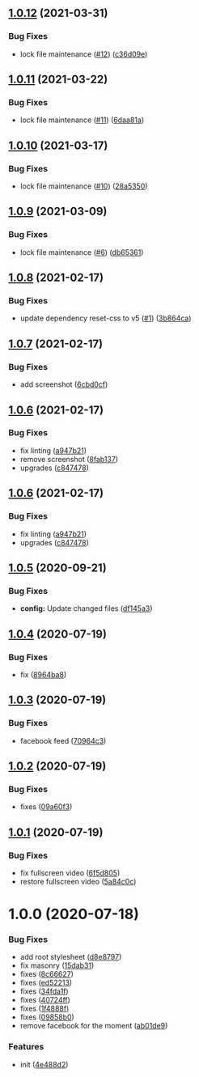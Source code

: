 ## [1.0.12](https://github.com/dword-design/wordpress-theme-sebastianlandwehr-music.de/compare/v1.0.11...v1.0.12) (2021-03-31)


### Bug Fixes

* lock file maintenance ([#12](https://github.com/dword-design/wordpress-theme-sebastianlandwehr-music.de/issues/12)) ([c36d09e](https://github.com/dword-design/wordpress-theme-sebastianlandwehr-music.de/commit/c36d09ea8f10039a9c847410004538e40b0e612b))

## [1.0.11](https://github.com/dword-design/wordpress-theme-sebastianlandwehr-music.de/compare/v1.0.10...v1.0.11) (2021-03-22)


### Bug Fixes

* lock file maintenance ([#11](https://github.com/dword-design/wordpress-theme-sebastianlandwehr-music.de/issues/11)) ([6daa81a](https://github.com/dword-design/wordpress-theme-sebastianlandwehr-music.de/commit/6daa81a0e0f833126f18b7929ce654c1ab2f7e2c))

## [1.0.10](https://github.com/dword-design/wordpress-theme-sebastianlandwehr-music.de/compare/v1.0.9...v1.0.10) (2021-03-17)


### Bug Fixes

* lock file maintenance ([#10](https://github.com/dword-design/wordpress-theme-sebastianlandwehr-music.de/issues/10)) ([28a5350](https://github.com/dword-design/wordpress-theme-sebastianlandwehr-music.de/commit/28a5350ecbd604c5b17b1c26d02cf878d6fcf6b7))

## [1.0.9](https://github.com/dword-design/wordpress-theme-sebastianlandwehr-music.de/compare/v1.0.8...v1.0.9) (2021-03-09)


### Bug Fixes

* lock file maintenance ([#6](https://github.com/dword-design/wordpress-theme-sebastianlandwehr-music.de/issues/6)) ([db65361](https://github.com/dword-design/wordpress-theme-sebastianlandwehr-music.de/commit/db653611994d9af17d032036701850595669f83a))

## [1.0.8](https://github.com/dword-design/wordpress-theme-sebastianlandwehr-music.de/compare/v1.0.7...v1.0.8) (2021-02-17)


### Bug Fixes

* update dependency reset-css to v5 ([#1](https://github.com/dword-design/wordpress-theme-sebastianlandwehr-music.de/issues/1)) ([3b864ca](https://github.com/dword-design/wordpress-theme-sebastianlandwehr-music.de/commit/3b864ca768b66d4ac057d17ee40590a5c0461a1d))

## [1.0.7](https://github.com/dword-design/wordpress-theme-sebastianlandwehr-music.de/compare/v1.0.6...v1.0.7) (2021-02-17)


### Bug Fixes

* add screenshot ([6cbd0cf](https://github.com/dword-design/wordpress-theme-sebastianlandwehr-music.de/commit/6cbd0cf7f678714c9b9b696e6baaec025dadba94))

## [1.0.6](https://github.com/dword-design/wordpress-theme-sebastianlandwehr-music.de/compare/v1.0.5...v1.0.6) (2021-02-17)


### Bug Fixes

* fix linting ([a947b21](https://github.com/dword-design/wordpress-theme-sebastianlandwehr-music.de/commit/a947b2116b54e46f0cb7369998dac963abe428bf))
* remove screenshot ([8fab137](https://github.com/dword-design/wordpress-theme-sebastianlandwehr-music.de/commit/8fab137b6bf534a6c11e20e1c5939a2894ef4c2a))
* upgrades ([c847478](https://github.com/dword-design/wordpress-theme-sebastianlandwehr-music.de/commit/c847478b7d9e985fcdc0f220d0adc6e7c3e5ff7f))

## [1.0.6](https://github.com/dword-design/wordpress-theme-sebastianlandwehr-music.de/compare/v1.0.5...v1.0.6) (2021-02-17)


### Bug Fixes

* fix linting ([a947b21](https://github.com/dword-design/wordpress-theme-sebastianlandwehr-music.de/commit/a947b2116b54e46f0cb7369998dac963abe428bf))
* upgrades ([c847478](https://github.com/dword-design/wordpress-theme-sebastianlandwehr-music.de/commit/c847478b7d9e985fcdc0f220d0adc6e7c3e5ff7f))

## [1.0.5](https://github.com/dword-design/wordpress-theme-sebastianlandwehr-music.de/compare/v1.0.4...v1.0.5) (2020-09-21)


### Bug Fixes

* **config:** Update changed files ([df145a3](https://github.com/dword-design/wordpress-theme-sebastianlandwehr-music.de/commit/df145a37d5c6d9443d5e5a37cff8d750a51b251a))

## [1.0.4](https://github.com/dword-design/wordpress-theme-sebastianlandwehr-music.de/compare/v1.0.3...v1.0.4) (2020-07-19)


### Bug Fixes

* fix ([8964ba8](https://github.com/dword-design/wordpress-theme-sebastianlandwehr-music.de/commit/8964ba84f6e6a33d91a16f10530475769c07776f))

## [1.0.3](https://github.com/dword-design/wordpress-theme-sebastianlandwehr-music.de/compare/v1.0.2...v1.0.3) (2020-07-19)


### Bug Fixes

* facebook feed ([70964c3](https://github.com/dword-design/wordpress-theme-sebastianlandwehr-music.de/commit/70964c389e848df26a0620ae6f1e6ec770388ddd))

## [1.0.2](https://github.com/dword-design/wordpress-theme-sebastianlandwehr-music.de/compare/v1.0.1...v1.0.2) (2020-07-19)


### Bug Fixes

* fixes ([09a60f3](https://github.com/dword-design/wordpress-theme-sebastianlandwehr-music.de/commit/09a60f3b1bd79468adb1ee52b41c0465b79334ff))

## [1.0.1](https://github.com/dword-design/wordpress-theme-sebastianlandwehr-music.de/compare/v1.0.0...v1.0.1) (2020-07-19)


### Bug Fixes

* fix fullscreen video ([6f5d805](https://github.com/dword-design/wordpress-theme-sebastianlandwehr-music.de/commit/6f5d805be12fea08dc47ecc8c4d144622343762c))
* restore fullscreen video ([5a84c0c](https://github.com/dword-design/wordpress-theme-sebastianlandwehr-music.de/commit/5a84c0ceeb21b34a50e27ce9ccfa81c205e2ca4d))

# 1.0.0 (2020-07-18)


### Bug Fixes

* add root stylesheet ([d8e8797](https://github.com/dword-design/wordpress-theme-sebastianlandwehr-music.de/commit/d8e8797e1bdee6a719d06cd991f5c742161f2935))
* fix masonry ([15dab31](https://github.com/dword-design/wordpress-theme-sebastianlandwehr-music.de/commit/15dab315b2cb514f9cefc568a09ff78132bbfec5))
* fixes ([8c66627](https://github.com/dword-design/wordpress-theme-sebastianlandwehr-music.de/commit/8c666274dc0f1cddc8ec12d9b14bbffb3e061886))
* fixes ([ed52213](https://github.com/dword-design/wordpress-theme-sebastianlandwehr-music.de/commit/ed52213bc89b78b3ccd44a603b4d7dfeeab4cbe3))
* fixes ([34fda1f](https://github.com/dword-design/wordpress-theme-sebastianlandwehr-music.de/commit/34fda1f14329fddc478eb077fdbb0a89136e8e8f))
* fixes ([40724ff](https://github.com/dword-design/wordpress-theme-sebastianlandwehr-music.de/commit/40724ffe77373f872254acbe4fc58bbeee5f9a82))
* fixes ([1f4888f](https://github.com/dword-design/wordpress-theme-sebastianlandwehr-music.de/commit/1f4888fb330eaf5d49407161cee6c8f90e28c2c0))
* fixes ([09858b0](https://github.com/dword-design/wordpress-theme-sebastianlandwehr-music.de/commit/09858b0869f19301a60e045d7e4391560c455759))
* remove facebook for the moment ([ab01de9](https://github.com/dword-design/wordpress-theme-sebastianlandwehr-music.de/commit/ab01de9d1dbad657dede3930a879f1f4d0a772da))


### Features

* init ([4e488d2](https://github.com/dword-design/wordpress-theme-sebastianlandwehr-music.de/commit/4e488d2f259d26f852a0d4563322a018f30c0ba0))

